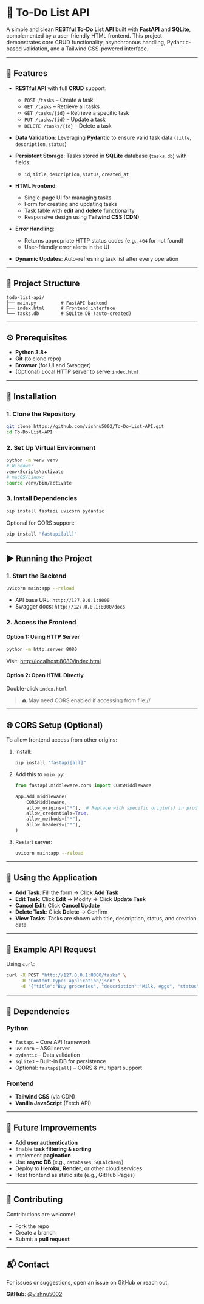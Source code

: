 # 📝 To-Do List API

A simple and clean **RESTful To-Do List API** built with **FastAPI** and **SQLite**, complemented by a user-friendly HTML frontend. This project demonstrates core CRUD functionality, asynchronous handling, Pydantic-based validation, and a Tailwind CSS-powered interface.

---

## 🚀 Features

- **RESTful API** with full **CRUD** support:
  - `POST /tasks` – Create a task
  - `GET /tasks` – Retrieve all tasks
  - `GET /tasks/{id}` – Retrieve a specific task
  - `PUT /tasks/{id}` – Update a task
  - `DELETE /tasks/{id}` – Delete a task

- **Data Validation**: Leveraging **Pydantic** to ensure valid task data (`title`, `description`, `status`)

- **Persistent Storage**: Tasks stored in **SQLite** database (`tasks.db`) with fields:
  - `id`, `title`, `description`, `status`, `created_at`

- **HTML Frontend**:
  - Single-page UI for managing tasks
  - Form for creating and updating tasks
  - Task table with **edit** and **delete** functionality
  - Responsive design using **Tailwind CSS (CDN)**

- **Error Handling**:
  - Returns appropriate HTTP status codes (e.g., `404` for not found)
  - User-friendly error alerts in the UI

- **Dynamic Updates**: Auto-refreshing task list after every operation

---

## 📁 Project Structure

```
todo-list-api/
├── main.py         # FastAPI backend
├── index.html      # Frontend interface
└── tasks.db        # SQLite DB (auto-created)
```

---

## ⚙️ Prerequisites

- **Python 3.8+**
- **Git** (to clone repo)
- **Browser** (for UI and Swagger)
- (Optional) Local HTTP server to serve `index.html`

---

## 🧩 Installation

### 1. Clone the Repository

```bash
git clone https://github.com/vishnu5002/To-Do-List-API.git
cd To-Do-List-API
```

### 2. Set Up Virtual Environment

```bash
python -m venv venv
# Windows:
venv\Scripts\activate
# macOS/Linux:
source venv/bin/activate
```

### 3. Install Dependencies

```bash
pip install fastapi uvicorn pydantic
```

Optional for CORS support:

```bash
pip install "fastapi[all]"
```

---

## ▶️ Running the Project

### 1. Start the Backend

```bash
uvicorn main:app --reload
```

- API base URL: `http://127.0.0.1:8000`
- Swagger docs: `http://127.0.0.1:8000/docs`

### 2. Access the Frontend

#### Option 1: Using HTTP Server

```bash
python -m http.server 8080
```

Visit: [http://localhost:8080/index.html](http://localhost:8080/index.html)

#### Option 2: Open HTML Directly

Double-click `index.html`  
> ⚠️ May need CORS enabled if accessing from file://

---

## 🌐 CORS Setup (Optional)

To allow frontend access from other origins:

1. Install:
   ```bash
   pip install "fastapi[all]"
   ```

2. Add this to `main.py`:

   ```python
   from fastapi.middleware.cors import CORSMiddleware

   app.add_middleware(
       CORSMiddleware,
       allow_origins=["*"],  # Replace with specific origin(s) in production
       allow_credentials=True,
       allow_methods=["*"],
       allow_headers=["*"],
   )
   ```

3. Restart server:

   ```bash
   uvicorn main:app --reload
   ```

---

## 🔧 Using the Application

- **Add Task**: Fill the form → Click **Add Task**
- **Edit Task**: Click **Edit** → Modify → Click **Update Task**
- **Cancel Edit**: Click **Cancel Update**
- **Delete Task**: Click **Delete** → Confirm
- **View Tasks**: Tasks are shown with title, description, status, and creation date

---

## 🧪 Example API Request

Using `curl`:

```bash
curl -X POST "http://127.0.0.1:8000/tasks" \
     -H "Content-Type: application/json" \
     -d '{"title":"Buy groceries", "description":"Milk, eggs", "status":"pending"}'
```

---

## 🧱 Dependencies

### Python

- `fastapi` – Core API framework
- `uvicorn` – ASGI server
- `pydantic` – Data validation
- `sqlite3` – Built-in DB for persistence
- Optional: `fastapi[all]` – CORS & multipart support

### Frontend

- **Tailwind CSS** (via CDN)
- **Vanilla JavaScript** (Fetch API)

---

## 🔮 Future Improvements

- Add **user authentication**
- Enable **task filtering & sorting**
- Implement **pagination**
- Use **async DB** (e.g., `databases`, `SQLAlchemy`)
- Deploy to **Heroku**, **Render**, or other cloud services
- Host frontend as static site (e.g., GitHub Pages)

---

## 🤝 Contributing

Contributions are welcome!

- Fork the repo
- Create a branch
- Submit a **pull request**

---

## 📬 Contact

For issues or suggestions, open an issue on GitHub or reach out:

**GitHub**: [@vishnu5002](https://github.com/vishnu5002)
